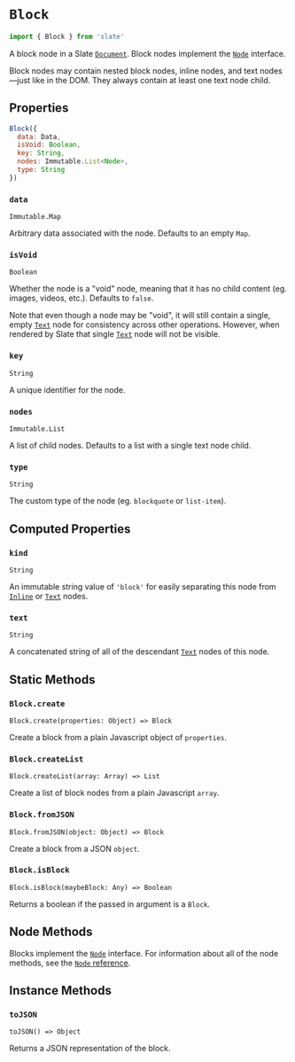 
# `Block`

```js
import { Block } from 'slate'
```

A block node in a Slate [`Document`](./document.md). Block nodes implement the [`Node`](./node.md) interface.

Block nodes may contain nested block nodes, inline nodes, and text nodes—just like in the DOM. They always contain at least one text node child.


## Properties

```js
Block({
  data: Data,
  isVoid: Boolean,
  key: String,
  nodes: Immutable.List<Node>,
  type: String
})
```

### `data`
`Immutable.Map`

Arbitrary data associated with the node. Defaults to an empty `Map`.

### `isVoid`
`Boolean`

Whether the node is a "void" node, meaning that it has no child content (eg. images, videos, etc.). Defaults to `false`.

Note that even though a node may be "void", it will still contain a single, empty [`Text`](./text.md) node for consistency across other operations. However, when rendered by Slate that single [`Text`](./text.md) node will not be visible.

### `key`
`String`

A unique identifier for the node.

### `nodes`
`Immutable.List`

A list of child nodes. Defaults to a list with a single text node child.

### `type`
`String`

The custom type of the node (eg. `blockquote` or `list-item`).


## Computed Properties

### `kind`
`String`

An immutable string value of `'block'` for easily separating this node from [`Inline`](./inline.md) or [`Text`](./text.md) nodes.

### `text`
`String`

A concatenated string of all of the descendant [`Text`](./text.md) nodes of this node.


## Static Methods

### `Block.create`
`Block.create(properties: Object) => Block`

Create a block from a plain Javascript object of `properties`.

### `Block.createList`
`Block.createList(array: Array) => List`

Create a list of block nodes from a plain Javascript `array`.

### `Block.fromJSON`
`Block.fromJSON(object: Object) => Block`

Create a block from a JSON `object`.

### `Block.isBlock`
`Block.isBlock(maybeBlock: Any) => Boolean`

Returns a boolean if the passed in argument is a `Block`.


## Node Methods

Blocks implement the [`Node`](./node.md) interface. For information about all of the node methods, see the [`Node` reference](./node.md).


## Instance Methods

### `toJSON`
`toJSON() => Object`

Returns a JSON representation of the block.
